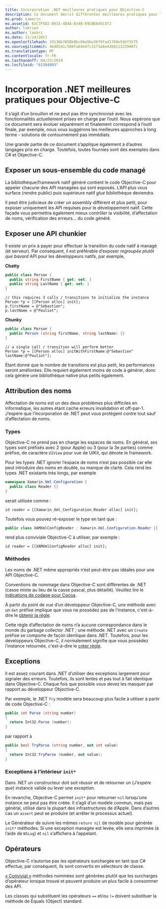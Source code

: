 ```yaml
---
title: Incorporation .NET meilleures pratiques pour Objective-C
description: Ce document décrit différentes meilleures pratiques pour l’utilisation de l’incorporation de .NET avec Objective-C. Il aborde l’exposition d’un sous-ensemble du code managé, exposer une API chunkier, d’affectation de noms et bien plus encore.
ms.prod: xamarin
ms.assetid: 63C7F5D2-8933-4D4A-8348-E9CBDA45C472
author: lobrien
ms.author: laobri
ms.date: 11/14/2017
ms.openlocfilehash: 33138b7858b8bc04a5be30f9fad1709e916f5575
ms.sourcegitcommit: 4b402d1c508fa84e4fc3171a6e43b811323948fc
ms.translationtype: MT
ms.contentlocale: fr-FR
ms.lasthandoff: 04/23/2019
ms.locfileid: "61364093"
---
```

# <a name="net-embedding-best-practices-for-objective-c"></a>Incorporation .NET meilleures pratiques pour Objective-C

Il s’agit d’un brouillon et ne peut pas être synchronisé avec les fonctionnalités actuellement prises en charge par l’outil. Nous espérons que ce document sera évoluer séparément et finalement correspond à l’outil finale, par exemple, nous vous suggérons les meilleures approches à long terme - solutions de contournement pas immédiats.

Une grande partie de ce document s’applique également à d’autres langages pris en charge. Toutefois, toutes fournies sont des exemples dans C# et Objective-C.

## <a name="exposing-a-subset-of-the-managed-code"></a>Exposer un sous-ensemble du code managé

La bibliothèque/framework natif généré contient le code Objective-C pour appeler chacune des API managées qui sont exposés. L’API plus vous surface (rendre public) puis supérieure natif _glue_ bibliothèque deviendra.

Il peut être judicieux de créer un assembly différent et plus petit, pour exposer uniquement les API requises pour le développement natif. Cette façade vous permettra également mieux contrôler la visibilité, d’affectation de noms, vérification des erreurs... du code généré.

## <a name="exposing-a-chunkier-api"></a>Exposer une API chunkier

Il existe un prix à payer pour effectuer la transition du code natif à managé (et serveur). Par conséquent, il est préférable d’exposer _regroupée plutôt que bavard_ API pour les développeurs natifs, par exemple,

**Chatty**

```csharp
public class Person {
  public string FirstName { get; set; }
  public string LastName { get; set; }
}
```

```objc
// this requires 3 calls / transitions to initialize the instance
Person *p = [[Person alloc] init];
p.firstName = @"Sebastien";
p.lastName = @"Pouliot";
```

**Chunky**

```csharp
public class Person {
  public Person (string firstName, string lastName) {}
}
```

```objc
// a single call / transition will perform better
Person *p = [[Person alloc] initWithFirstName:@"Sebastien" lastName:@"Pouliot"];
```

Étant donné que le nombre de transitions est plus petit, les performances seront améliorées. Elle requiert également moins de code à générer, donc cela génère une bibliothèque native plus petits également.

## <a name="naming"></a>Attribution des noms

Affectation de noms est un des deux problèmes plus difficiles en informatique, les autres étant cache erreurs invalidation et off-par-1. J’espère que l’incorporation de .NET peut vous protègent contre tout sauf d’affectation de noms.

### <a name="types"></a>Types

Objective-C ne prend pas en charge les espaces de noms. En général, ses types sont préfixés avec 2 (pour Apple) ou 3 (pour la 3e parties) comme préfixe, de caractère `UIView` pour vue de UIKit, qui dénote le framework.

Pour les types .NET ignorer l’espace de noms n’est pas possible car elle peut introduire des noms en double, ou manque de clarté. Cela rend les types .NET existants très longs, par exemple

```csharp
namespace Xamarin.Xml.Configuration {
  public class Reader {}
}
```

serait utilisée comme :

```objc
id reader = [[Xamarin_Xml_Configuration_Reader alloc] init];
```

Toutefois vous pouvez ré-exposer le type en tant que :

```csharp
public class XAMXmlConfigReader : Xamarin.Xml.Configuration.Reader {}
```

rend plus conviviale Objective-C à utiliser, par exemple :

```objc
id reader = [[XAMXmlConfigReader alloc] init];
```

### <a name="methods"></a>Méthodes

Les noms de .NET même appropriés n’est peut-être pas idéales pour une API Objective-C.

Conventions de nommage dans Objective-C sont différentes de .NET (casse mixte au lieu de la casse pascal, plus détaillé).
Veuillez lire le [indications de codage pour Cocoa](https://developer.apple.com/library/content/documentation/Cocoa/Conceptual/CodingGuidelines/Articles/NamingMethods.html#//apple_ref/doc/uid/20001282-BCIGIJJF).

À partir du point de vue d’un développeur Objective-C, une méthode avec un `Get` préfixe implique que vous ne possédez pas de l’instance, c'est-à-dire le [obtenir la règle](https://developer.apple.com/library/content/documentation/CoreFoundation/Conceptual/CFMemoryMgmt/Concepts/Ownership.html#//apple_ref/doc/uid/20001148-SW1).

Cette règle d’affectation de noms n’a aucune correspondance dans le monde du garbage collector .NET ; une méthode .NET avec un `Create` préfixe se comporte de façon identique dans .NET. Toutefois, pour les développeurs Objective-C, il normalement signifie que vous possédez l’instance retournée, c'est-à-dire le [créer règle](https://developer.apple.com/library/content/documentation/CoreFoundation/Conceptual/CFMemoryMgmt/Concepts/Ownership.html#//apple_ref/doc/uid/20001148-103029).

## <a name="exceptions"></a>Exceptions

Il est assez courant dans .NET d’utiliser des exceptions largement pour signaler des erreurs. Toutefois, ils sont lentes et pas tout à fait identique dans Objective-C. Chaque fois que possible vous devez les masquer par rapport au développeur Objective-C.

Par exemple, le .NET `Try` modèle sera beaucoup plus facile à utiliser à partir de code Objective-C :

```csharp
public int Parse (string number)
{
  return Int32.Parse (number);
}
```

par rapport à

```csharp
public bool TryParse (string number, out int value)
{
  return Int32.TryParse (number, out value);
}
```

### <a name="exceptions-inside-init"></a>Exceptions à l’intérieur `init*`

Dans .NET un constructeur doit soit réussir et de retourner un (_J’espère que_) instance valide ou lever une exception.

En revanche, Objective-C permet `init*` pour retourner `nil` lorsqu’une instance ne peut pas être créée. Il s’agit d’un modèle commun, mais pas général, utilisé dans la plupart des infrastructures de d’Apple. Dans d’autres cas un `assert` peut se produire (et arrêter le processus actuel).

Le Générateur de suivre les mêmes `return nil` de modèle pour générée `init*` méthodes. Si une exception managée est levée, elle sera imprimée (à l’aide de `NSLog`) et `nil` s’affichera à l’appelant.

## <a name="operators"></a>Opérateurs

Objective-C n’autorise pas les opérateurs surchargée en tant que C# effectue, par conséquent, ils sont convertis en sélecteurs de classe.

[« Convivial »](https://docs.microsoft.com/dotnet/standard/design-guidelines/operator-overloads) méthodes nommées sont générées plutôt que les surcharges d’opérateur lorsque trouvé et peuvent produire un plus facile à consommer des API.

Les classes qui substituent les opérateurs `==` et/ou `!=` doivent substituer la méthode de Equals (Object) standard.
